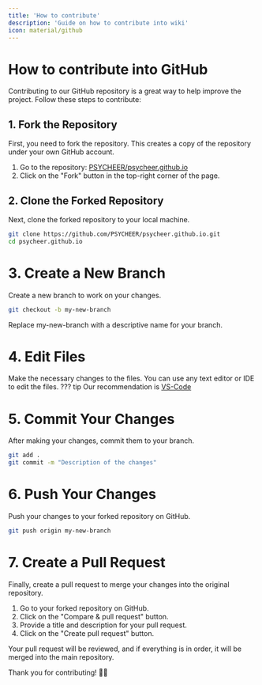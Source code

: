 ```yaml
---
title: 'How to contribute'
description: 'Guide on how to contribute into wiki'
icon: material/github
---
```


# How to contribute into GitHub

Contributing to our GitHub repository is a great way to help improve the project. Follow these steps to contribute:

## 1. Fork the Repository

First, you need to fork the repository. This creates a copy of the repository under your own GitHub account.

1. Go to the repository: [PSYCHEER/psycheer.github.io](https://github.com/PSYCHEER/psycheer.github.io)
2. Click on the "Fork" button in the top-right corner of the page.

## 2. Clone the Forked Repository

Next, clone the forked repository to your local machine.

```sh
git clone https://github.com/PSYCHEER/psycheer.github.io.git
cd psycheer.github.io
```

# 3. Create a New Branch

Create a new branch to work on your changes.
```sh
git checkout -b my-new-branch
```

Replace my-new-branch with a descriptive name for your branch.

# 4. Edit Files

Make the necessary changes to the files. You can use any text editor or IDE to edit the files.
??? tip
    Our recommendation is [VS-Code](https://code.visualstudio.com)

# 5. Commit Your Changes

After making your changes, commit them to your branch.

```sh
git add .
git commit -m "Description of the changes"
```

# 6. Push Your Changes

Push your changes to your forked repository on GitHub.

```sh
git push origin my-new-branch
```

# 7. Create a Pull Request

Finally, create a pull request to merge your changes into the original repository.

1. Go to your forked repository on GitHub.
2. Click on the "Compare & pull request" button.
3. Provide a title and description for your pull request.
4. Click on the "Create pull request" button.

Your pull request will be reviewed, and if everything is in order, it will be merged into the main repository.

Thank you for contributing! 💖👑